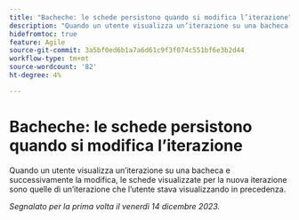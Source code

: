 ```yaml
---
title: "Bacheche: le schede persistono quando si modifica l’iterazione"
description: "Quando un utente visualizza un’iterazione su una bacheca e successivamente la modifica, le schede visualizzate per la nuova iterazione sono quelle di un’iterazione che l’utente stava visualizzando in precedenza."
hidefromtoc: true
feature: Agile
source-git-commit: 3a5bf0ed6b1a7a6d61c9f3f074c551bf6e3b2d44
workflow-type: tm+mt
source-wordcount: '82'
ht-degree: 4%

---
```



# Bacheche: le schede persistono quando si modifica l’iterazione

<!--
>[!NOTE]
>
>This issue was fixed on January 12, 2024.-->

Quando un utente visualizza un’iterazione su una bacheca e successivamente la modifica, le schede visualizzate per la nuova iterazione sono quelle di un’iterazione che l’utente stava visualizzando in precedenza.

_Segnalato per la prima volta il venerdì 14 dicembre 2023._
